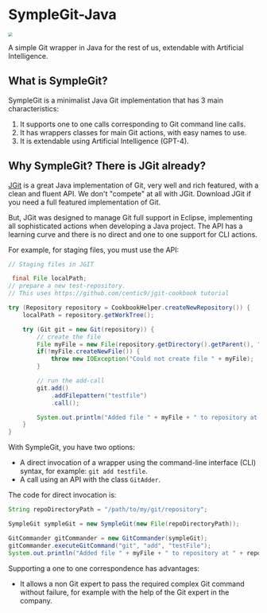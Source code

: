 # SympleGit-Java
<img src="https://www.symplegit.com/img/arrow_fork2.png" style="zoom:50%;" />

A simple Git wrapper in Java for the rest of us, extendable with Artificial Intelligence.

## What is SympleGit?

SympleGit is a minimalist Java Git implementation that has 3 main characteristics:

1. It supports one to one calls corresponding to Git command line calls.
2. It has wrappers classes for main Git actions, with easy names to use.
3. It is extendable using Artificial Intelligence (GPT-4). 

## Why SympleGit? There is JGit already?

[JGit](https://www.eclipse.org/jgit/) is a great Java implementation of Git, very well and rich featured, with a clean and fluent API. We don't "compete" at all with JGit. Download JGit if you need a full featured implementation of Git. 

But, JGit was designed to manage Git full support in Eclipse, implementing all sophisticated actions when developing  a Java project. The API has a learning curve and there is no direct and one to one support for CLI actions.

For example, for staging files, you must use the API:

```java
// Staging files in JGIT

 final File localPath;
// prepare a new test-repository. 
// This uses https://github.com/centic9/jgit-cookbook tutorial

try (Repository repository = CookbookHelper.createNewRepository()) {
    localPath = repository.getWorkTree();

    try (Git git = new Git(repository)) {
        // create the file
        File myFile = new File(repository.getDirectory().getParent(), "testfile");
        if(!myFile.createNewFile()) {
            throw new IOException("Could not create file " + myFile);
        }

        // run the add-call
        git.add()
            .addFilepattern("testfile")
            .call();

        System.out.println("Added file " + myFile + " to repository at " + repository.getDirectory());
    }
}

```

With SympleGit, you have two options:

- A direct invocation of a wrapper using the command-line interface (CLI) syntax, for example: `git add testfile`.
- A call using an API with the class `GitAdder`.

The code for direct invocation is:

```java
String repoDirectoryPath = "/path/to/my/git/repository";

SympleGit sympleGit = new SympleGit(new File(repoDirectoryPath));

GitCommander gitCommander = new GitCommander(sympleGit);
gitCommander.executeGitCommand("git", "add", "testFile");
System.out.println("Added file " + myFile + " to repository at " + repoDirectoryPath);
```



Supporting a one to one correspondence has advantages:

- It allows a non Git expert to pass the required complex Git command without failure, for example with the help of the Git expert in the company.















